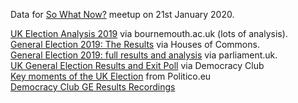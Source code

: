 Data for [So What Now?](http://www.bit.ly/ODM-VOTE19) meetup on 21st January 2020. 

[UK Election Analysis 2019](https://eprints.bournemouth.ac.uk/33165/13/UKElectionAnalysis2019_Jackson-Thorsen-Lilleker-and-Weidhase_v1.pdf) via bournemouth.ac.uk (lots of analysis).  
[General Election 2019: The Results](https://commonslibrary.parliament.uk/parliament-and-elections/general-election-2019-the-results-so-far/) via Houses of Commons.     
[General Election 2019: full results and analysis](https://researchbriefings.parliament.uk/ResearchBriefing/Summary/CBP-8749) via parliament.uk.   
[UK General Election Results and Exit Poll](https://docs.google.com/spreadsheets/d/1vuLS04XbYRNji_qIJ6JsFh7y6eW9vA7KMTn89u_cZl8/edit#gid=1295045003) via Democracy Club  
[Key moments of the UK Election](https://www.politico.eu/article/key-moments-of-the-uk-general-election-2019-boris-johnson-victory/) from Politico.eu   
[Democracy Club GE Results Recordings](https://public.flourish.studio/story/162579/)   
